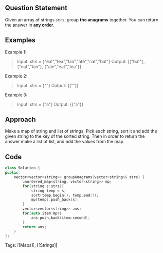 ## Question Statement

Given an array of strings `strs`, group **the anagrams** together. You can return the answer in **any order**.

## Examples

Example 1:
>Input: strs = {"eat","tea","tan","ate","nat","bat"}
>Output: {{"bat"}, {"nat","tan"}, {"ate","eat","tea"}}

Example 2:
>Input: strs = {""}
>Output: {{""}}

Example 3:
>Input: strs = {"a"}
>Output: {{"a"}}

## Approach

Make a map of string and list of strings. Pick each string, sort it and add the given string to the key of the sorted string. Then in order to return the answer make a list of list, and add the values from the map.

## Code

```cpp
class Solution {
public:
    vector<vector<string>> groupAnagrams(vector<string>& strs) {
        unordered_map<string, vector<string>> mp;
        for(string s:strs){
            string temp = s;
            sort(temp.begin(), temp.end());
            mp[temp].push_back(s);
        }
        vector<vector<string>> ans;
        for(auto item:mp){
            ans.push_back(item.second);
        }
        return ans;
    }
};
```

Tags: [[Maps]], [[Strings]]
